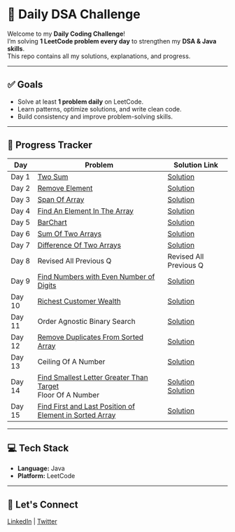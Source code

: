 # 🚀 Daily DSA Challenge

Welcome to my **Daily Coding Challenge**!  
I’m solving **1 LeetCode problem every day** to strengthen my **DSA & Java skills**.  
This repo contains all my solutions, explanations, and progress.

---

## ✅ Goals
- Solve at least **1 problem daily** on LeetCode.
- Learn patterns, optimize solutions, and write clean code.
- Build consistency and improve problem-solving skills.

---

## 📅 Progress Tracker

| Day   | Problem                                                                                  | Solution Link                                                                                      |
|-------|------------------------------------------------------------------------------------------|---------------------------------------------------------------------------------------------------|
| Day 1 | [Two Sum](https://leetcode.com/problems/two-sum/)                                        | [Solution](https://github.com/PriyabrataRoy/LeetCode-Problems/blob/main/Arrays/TwoSum.java)       |
| Day 2 | [Remove Element](https://leetcode.com/problems/remove-element/)                          | [Solution](https://github.com/PriyabrataRoy/LeetCode-Problems/blob/main/Arrays/RemoveElement.java)|
| Day 3 | [Span Of Array](https://youtu.be/8erugyv3WDA?si=UT1yyqQUL1gdURJ0)                        | [Solution](https://github.com/PriyabrataRoy/LeetCode-Problems/blob/main/Arrays/SpanOfArray.java)  |
| Day 4 | [Find An Element In The Array](https://youtu.be/awuSQW2F0AM?si=wjRKJfWEzZSDFCoz)          | [Solution](https://github.com/PriyabrataRoy/LeetCode-Problems/blob/main/Arrays/FindElementInArray.java)|
| Day 5 | [BarChart](https://youtu.be/85gIj4eBdBA?si=GKISVpse5eXYivZj)                             | [Solution](https://github.com/PriyabrataRoy/LeetCode-Problems/blob/main/Arrays/BarChart.java)     |
| Day 6 | [Sum Of Two Arrays](https://youtu.be/aSb29e8OoZs?si=CiOuj2Yf8V0d88SM)                    | [Solution](https://github.com/PriyabrataRoy/LeetCode-Problems/blob/main/Arrays/SumOfTwoArrays.java)|
| Day 7 | [Difference Of Two Arrays](https://youtu.be/LQom9iFG1F0?si=2jS2mTwjOmRqa6Ci)             | [Solution](https://github.com/PriyabrataRoy/LeetCode-Problems/blob/main/Arrays/DifferenceOfTwoArrays.java) |
| Day 8 | Revised All Previous Q                                                                   | Revised All Previous Q                                                                             |
| Day 9 | [Find Numbers with Even Number of Digits](https://leetcode.com/problems/find-numbers-with-even-number-of-digits) | [Solution](https://github.com/PriyabrataRoy/LeetCode-Problems/blob/main/Arrays/Find_Numbers_With_Even_NumberOfDigits.java) |
| Day 10| [Richest Customer Wealth](https://leetcode.com/problems/richest-customer-wealth/description) | [Solution](https://github.com/PriyabrataRoy/LeetCode-Problems/blob/main/Arrays/Richest_Customer_Wealth.java) |
| Day 11| Order Agnostic Binary Search                                                             | [Solution](https://github.com/PriyabrataRoy/LeetCode-Problems/blob/main/Arrays/OrderAgnosticBinarySearch.java) |
| Day 12| [Remove Duplicates From Sorted Array](https://leetcode.com/problems/remove-duplicates-from-sorted-array) | [Solution](https://github.com/PriyabrataRoy/LeetCode-Problems/blob/main/Arrays/RemoveDuplicatesfromSortedArray.java) |
| Day 13| Ceiling Of A Number                                                                      | [Solution](https://github.com/PriyabrataRoy/LeetCode-Problems/blob/main/Arrays/CellingOfANumber.java) |
| Day 14| [Find Smallest Letter Greater Than Target](https://leetcode.com/problems/find-smallest-letter-greater-than-target/description) <br> Floor Of A Number | [Solution](https://github.com/PriyabrataRoy/LeetCode-Problems/blob/main/Arrays/Find_Smallest_Letter_Greater_Than_target.java) <br> [Solution](https://github.com/PriyabrataRoy/LeetCode-Problems/blob/main/Arrays/FloorOfANumber.java) |
| Day 15 | [Find First and Last Position of Element in Sorted Array](https://leetcode.com/problems/find-first-and-last-position-of-element-in-sorted-array/description) | [Solution](https://github.com/PriyabrataRoy/LeetCode-Problems/blob/main/Arrays/Find_First_And_Last_Position_Of_Element_In_Sorted_Array.java) |

                  
---

## 💻 Tech Stack
- **Language:** Java
- **Platform:** LeetCode

---

## 🌟 Let's Connect
[LinkedIn](https://www.linkedin.com/in/priyabrata-roy-947ba3304/) | [Twitter](https://x.com/Priyo8298966333)
